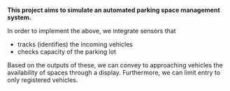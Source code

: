 **This project aims to simulate an automated parking space management system.**

In order to implement the above, we integrate sensors that 
* tracks (identifies) the incoming vehicles 
* checks capacity of the parking lot

Based on the outputs of these, we can convey to approaching vehicles the availability of spaces through a display. Furthermore, we can limit entry to only registered vehicles.
